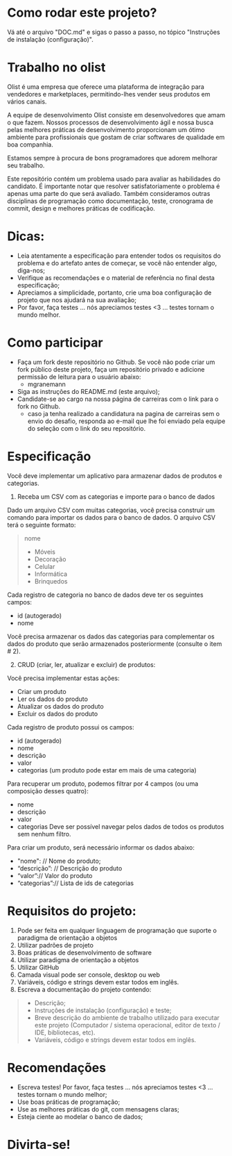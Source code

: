 
# Como rodar este projeto?
Vá até o arquivo "DOC.md" e sigas o passo a passo, no tópico "Instruções de instalação (configuração)".


# Trabalho no olist
Olist é uma empresa que oferece uma plataforma de integração para vendedores e marketplaces, permitindo-lhes vender seus produtos em vários canais.

A equipe de desenvolvimento Olist consiste em desenvolvedores que amam o que fazem. Nossos processos de desenvolvimento ágil e nossa busca pelas melhores práticas de desenvolvimento proporcionam um ótimo ambiente para profissionais que gostam de criar softwares de qualidade em boa companhia.

Estamos sempre à procura de bons programadores que adorem melhorar seu trabalho. 

Este repositório contém um problema usado para avaliar as habilidades do candidato. É importante notar que resolver satisfatoriamente o problema é apenas uma parte do que será avaliado. Também consideramos outras disciplinas de programação como documentação, teste, cronograma de commit, design e melhores práticas de codificação.


# Dicas:

* Leia atentamente a especificação para entender todos os requisitos do problema e do artefato antes de começar, se você não entender algo, diga-nos;
* Verifique as recomendações e o material de referência no final desta especificação;
* Apreciamos a simplicidade, portanto, crie uma boa configuração de projeto que nos ajudará na sua avaliação;
* Por favor, faça testes ... nós apreciamos testes <3 ... testes tornam o mundo melhor.

# Como participar
* Faça um fork deste repositório no Github. Se você não pode criar um fork público deste projeto, faça um repositório privado e adicione permissão de leitura para o usuário abaixo:
  + mgranemann
* Siga as instruções do README.md (este arquivo);
* Candidate-se ao cargo na nossa página de carreiras com o link para o fork no Github.
  + caso ja tenha realizado a candidatura na pagina de carreiras sem o envio do desafio, responda ao e-mail que lhe foi enviado pela equipe do seleção com o link do seu repositório.



# Especificação
Você deve implementar um aplicativo para armazenar dados de produtos e categorias.

1. Receba um CSV com as categorias e importe para o banco de dados

  Dado um arquivo CSV com muitas categorias, você precisa construir um comando para importar os dados para o banco de dados. O arquivo CSV terá o seguinte formato:

> nome
> * Móveis
> * Decoração
> * Celular 
> * Informática
> * Brinquedos

Cada registro de categoria no banco de dados deve ter os seguintes campos:
* id (autogerado)
* nome

Você precisa armazenar os dados das categorias para complementar os dados do produto que serão armazenados posteriormente (consulte o item # 2).


2. CRUD (criar, ler, atualizar e excluir) de produtos:

Você precisa implementar estas ações:
* Criar um produto
* Ler os dados do produto
* Atualizar os dados do produto
* Excluir os dados do produto

Cada registro de produto possui os campos:
* id (autogerado)
* nome
* descrição
* valor
* categorias (um produto pode estar em mais de uma categoria)

Para recuperar um produto, podemos filtrar por 4 campos (ou uma composição desses quatro):
* nome
* descrição
* valor
* categorias
Deve ser possível navegar pelos dados de todos os produtos sem nenhum filtro.

Para criar um produto, será necessário informar os dados abaixo:
* "nome": // Nome do produto;
* “descrição”: // Descrição do produto
* “valor”:// Valor do produto
* “categorias”:// Lista de ids de categorias


# Requisitos do projeto:
1. Pode ser feita em qualquer linguagem de programação que suporte o paradigma de orientação a objetos
2. Utilizar padrões de projeto
3. Boas práticas de desenvolvimento de software
4. Utilizar paradigma de orientação a objetos
5. Utilizar GitHub
6. Camada visual pode ser console, desktop ou web
7. Variáveis, código e strings devem estar todos em inglês.
8. Escreva a documentação do projeto contendo:

>  * Descrição;
>  * Instruções de instalação (configuração) e teste;
>  * Breve descrição do ambiente de trabalho utilizado para executar este projeto (Computador / sistema operacional, editor de texto / IDE, bibliotecas, etc).
>  * Variáveis, código e strings devem estar todos em inglês.
  
# Recomendações
  * Escreva testes! Por favor, faça testes ... nós apreciamos testes <3 ... testes tornam o mundo melhor;
  * Use boas práticas de programação;
  * Use as melhores práticas do git, com mensagens claras;
  * Esteja ciente ao modelar o banco de dados;

# Divirta-se!

